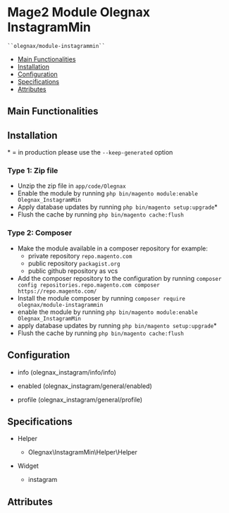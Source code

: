 # Mage2 Module Olegnax InstagramMin

    ``olegnax/module-instagrammin``

 - [Main Functionalities](#markdown-header-main-functionalities)
 - [Installation](#markdown-header-installation)
 - [Configuration](#markdown-header-configuration)
 - [Specifications](#markdown-header-specifications)
 - [Attributes](#markdown-header-attributes)


## Main Functionalities


## Installation
\* = in production please use the `--keep-generated` option

### Type 1: Zip file

 - Unzip the zip file in `app/code/Olegnax`
 - Enable the module by running `php bin/magento module:enable Olegnax_InstagramMin`
 - Apply database updates by running `php bin/magento setup:upgrade`\*
 - Flush the cache by running `php bin/magento cache:flush`

### Type 2: Composer

 - Make the module available in a composer repository for example:
    - private repository `repo.magento.com`
    - public repository `packagist.org`
    - public github repository as vcs
 - Add the composer repository to the configuration by running `composer config repositories.repo.magento.com composer https://repo.magento.com/`
 - Install the module composer by running `composer require olegnax/module-instagrammin`
 - enable the module by running `php bin/magento module:enable Olegnax_InstagramMin`
 - apply database updates by running `php bin/magento setup:upgrade`\*
 - Flush the cache by running `php bin/magento cache:flush`


## Configuration

 - info (olegnax_instagram/info/info)

 - enabled (olegnax_instagram/general/enabled)

 - profile (olegnax_instagram/general/profile)


## Specifications

 - Helper
	- Olegnax\InstagramMin\Helper\Helper

 - Widget
	- instagram


## Attributes



